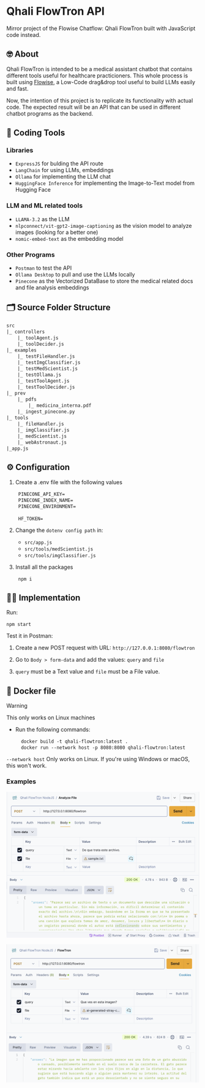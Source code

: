 # Qhali FlowTron API

Mirror project of the Flowise Chatflow: Qhali FlowTron built with JavaScript code instead.

## 🤓 About
Qhali FlowTron is intended to be a medical assistant chatbot that contains different tools useful for healthcare practicioners. 
This whole process is built using [Flowise](https://flowiseai.com/), a Low-Code drag&drop tool useful to build LLMs easily and fast.


Now, the intention of this project is to replicate its functionality with actual code. The expected result will be an API that can be used in different chatbot programs as the backend.

## 🔧 Coding Tools

### Libraries
- `ExpressJS` for bulding the API route
- `LangChain` for using LLMs, embeddings
- `Ollama` for implementing the LLM chat
- `HuggingFace Inference` for implementing the Image-to-Text model from Hugging Face

### LLM and ML related tools
- `LLAMA-3.2` as the LLM
- `nlpconnect/vit-gpt2-image-captioning` as the vision model to analyze images (looking for a better one)
- `nomic-embed-text` as the embedding model


### Other Programs
- `Postman` to test the API
- `Ollama Desktop` to pull and use the LLMs locally
- `Pinecone` as the Vectorized DataBase to store the medical related docs and file analysis embeddings

## 🗂️ Source Folder Structure

    src
    |_ controllers
        |_ toolAgent.js
        |_ toolDecider.js
    |_ examples
        |_ testFileHandler.js
        |_ testImgClassifier.js
        |_ testMedScientist.js
        |_ testOllama.js
        |_ testToolAgent.js
        |_ testToolDecider.js
    |_ prev
        |_ pdfs
            |_ medicina_interna.pdf
        |_ ingest_pinecone.py
    |_ tools
        |_ fileHandler.js
        |_ imgClassifier.js
        |_ medScientist.js
        |_ webAstronaut.js
    |_app.js


## ⚙️ Configuration

1. Create a .env file with the following values

        PINECONE_API_KEY=
        PINECONE_INDEX_NAME=
        PINECONE_ENVIRONMENT=

        HF_TOKEN=

2. Change the `dotenv config path` in:

    - `src/app.js`
    - `src/tools/medScientist.js`
    - `src/tools/imgClassifier.js`

3. Install all the packages

        npm i   


## 🧑‍💻 Implementation

Run:

    npm start

Test it in Postman:

1. Create a new POST request with URL: `http://127.0.0.1:8080/flowtron`

2. Go to `Body > form-data` and add the values: `query` and `file`

3. `query` must be a Text value and `file` must be a File value.

## 🐋 Docker file

>[!WARNING]
> This only works on Linux machines

- Run the following commands:

        docker build -t qhali-flowtron:latest . 
        docker run --network host -p 8080:8080 qhali-flowtron:latest

`--network host` Only works on Linux. If you're using Windows or macOS, this won't work.



### Examples
![alt text](public/image.png)

![alt text](public/image-1.png)
